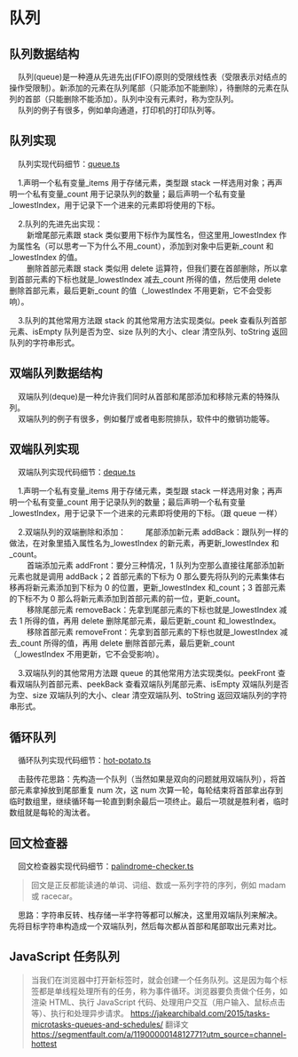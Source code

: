 # 队列

## 队列数据结构

&nbsp;&nbsp;&nbsp;&nbsp;队列(queue)是一种遵从先进先出(FIFO)原则的受限线性表（受限表示对结点的操作受限制）。新添加的元素在队列尾部（只能添加不能删除），待删除的元素在队列的首部（只能删除不能添加）。队列中没有元素时，称为空队列。  
&nbsp;&nbsp;&nbsp;&nbsp;队列的例子有很多，例如单向通道，打印机的打印队列等。

## 队列实现

&nbsp;&nbsp;&nbsp;&nbsp;队列实现代码细节：[queue.ts](https://gitee.com/liawnliu/datastructures_ts/blob/master/src/ts/data-structures/queue.ts)

&nbsp;&nbsp;&nbsp;&nbsp;1.声明一个私有变量\_items 用于存储元素，类型跟 stack 一样选用对象；再声明一个私有变量\_count 用于记录队列的数量；最后声明一个私有变量\_lowestIndex，用于记录下一个进来的元素即将使用的下标。

&nbsp;&nbsp;&nbsp;&nbsp;2.队列的先进先出实现：  
&nbsp;&nbsp;&nbsp;&nbsp;&nbsp;&nbsp;&nbsp;&nbsp;新增尾部元素跟 stack 类似要用下标作为属性名，但这里用\_lowestIndex 作为属性名（可以思考一下为什么不用\_count），添加到对象中后更新\_count 和\_lowestIndex 的值。  
&nbsp;&nbsp;&nbsp;&nbsp;&nbsp;&nbsp;&nbsp;&nbsp;删除首部元素跟 stack 类似用 delete 运算符，但我们要在首部删除，所以拿到首部元素的下标也就是\_lowestIndex 减去\_count 所得的值，然后使用 delete 删除首部元素，最后更新\_count 的值（\_lowestIndex 不用更新，它不会受影响）。

&nbsp;&nbsp;&nbsp;&nbsp;3.队列的其他常用方法跟 stack 的其他常用方法实现类似。peek 查看队列首部元素、isEmpty 队列是否为空、size 队列的大小、clear 清空队列、toString 返回队列的字符串形式。

## 双端队列数据结构

&nbsp;&nbsp;&nbsp;&nbsp;双端队列(deque)是一种允许我们同时从首部和尾部添加和移除元素的特殊队列。  
&nbsp;&nbsp;&nbsp;&nbsp;双端队列的例子有很多，例如餐厅或者电影院排队，软件中的撤销功能等。

## 双端队列实现

&nbsp;&nbsp;&nbsp;&nbsp;双端队列实现代码细节：[deque.ts](https://gitee.com/liawnliu/datastructures_ts/blob/master/src/ts/data-structures/deque.ts)

&nbsp;&nbsp;&nbsp;&nbsp;1.声明一个私有变量\_items 用于存储元素，类型跟 stack 一样选用对象；再声明一个私有变量\_count 用于记录队列的数量；最后声明一个私有变量\_lowestIndex，用于记录下一个进来的元素即将使用的下标。（跟 queue 一样）

&nbsp;&nbsp;&nbsp;&nbsp;2.双端队列的双端删除和添加：
&nbsp;&nbsp;&nbsp;&nbsp;&nbsp;&nbsp;&nbsp;&nbsp;尾部添加新元素 addBack：跟队列一样的做法，在对象里插入属性名为\_lowestIndex 的新元素，再更新\_lowestIndex 和\_count。  
&nbsp;&nbsp;&nbsp;&nbsp;&nbsp;&nbsp;&nbsp;&nbsp;首端添加元素 addFront：要分三种情况，1 队列为空那么直接往尾部添加新元素也就是调用 addBack；2 首部元素的下标为 0 那么要先将队列的元素集体右移再将新元素添加到下标为 0 的位置，更新\_lowestIndex 和\_count；3 首部元素的下标不为 0 那么将新元素添加到首部元素的前一位，更新\_count。  
&nbsp;&nbsp;&nbsp;&nbsp;&nbsp;&nbsp;&nbsp;&nbsp;移除尾部元素 removeBack：先拿到尾部元素的下标也就是\_lowestIndex 减去 1 所得的值，再用 delete 删除尾部元素，最后更新\_count 和\_lowestIndex。  
&nbsp;&nbsp;&nbsp;&nbsp;&nbsp;&nbsp;&nbsp;&nbsp;移除首部元素 removeFront：先拿到首部元素的下标也就是\_lowestIndex 减去\_count 所得的值，再用 delete 删除首部元素，最后更新\_count（\_lowestIndex 不用更新，它不会受影响）。

&nbsp;&nbsp;&nbsp;&nbsp;3.双端队列的其他常用方法跟 queue 的其他常用方法实现类似。peekFront 查看双端队列首部元素、peekBack 查看双端队列尾部元素、isEmpty 双端队列是否为空、size 双端队列的大小、clear 清空双端队列、toString 返回双端队列的字符串形式。

## 循环队列

&nbsp;&nbsp;&nbsp;&nbsp;循环队列实现代码细节：[hot-potato.ts](https://gitee.com/liawnliu/datastructures_ts/blob/master/src/ts/others/hot-potato.ts)

&nbsp;&nbsp;&nbsp;&nbsp;击鼓传花思路：先构造一个队列（当然如果是双向的问题就用双端队列），将首部元素拿掉放到尾部重复 num 次，这 num 次算一轮，每轮结束将首部拿出存到临时数组里，继续循环每一轮直到剩余最后一项终止。最后一项就是胜利者，临时数组就是每轮的淘汰者。

## 回文检查器

&nbsp;&nbsp;&nbsp;&nbsp;回文检查器实现代码细节：[palindrome-checker.ts](https://gitee.com/liawnliu/datastructures_ts/blob/master/src/ts/others/palindrome-checker.ts)

> 回文是正反都能读通的单词、词组、数或一系列字符的序列，例如 madam 或 racecar。

&nbsp;&nbsp;&nbsp;&nbsp;思路：字符串反转、栈存储一半字符等都可以解决，这里用双端队列来解决。先将目标字符串构造成一个双端队列，然后每次都从首部和尾部取出元素对比。

## JavaScript 任务队列

> 当我们在浏览器中打开新标签时，就会创建一个任务队列。这是因为每个标签都是单线程处理所有的任务，称为事件循环。浏览器要负责做个任务，如渲染 HTML、执行 JavaScript 代码、处理用户交互（用户输入、鼠标点击等）、执行和处理异步请求。
> <https://jakearchibald.com/2015/tasks-microtasks-queues-and-schedules/>
> 翻译文<https://segmentfault.com/a/1190000014812771?utm_source=channel-hottest>
